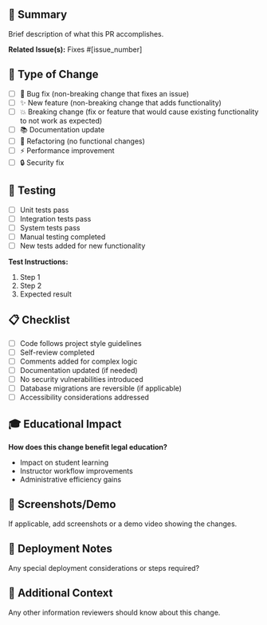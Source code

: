 ## 📝 Summary
Brief description of what this PR accomplishes.

**Related Issue(s):** Fixes #[issue_number]

## 🎯 Type of Change
- [ ] 🐛 Bug fix (non-breaking change that fixes an issue)
- [ ] ✨ New feature (non-breaking change that adds functionality)
- [ ] 💥 Breaking change (fix or feature that would cause existing functionality to not work as expected)
- [ ] 📚 Documentation update
- [ ] 🔧 Refactoring (no functional changes)
- [ ] ⚡ Performance improvement
- [ ] 🔒 Security fix

## 🧪 Testing
- [ ] Unit tests pass
- [ ] Integration tests pass
- [ ] System tests pass
- [ ] Manual testing completed
- [ ] New tests added for new functionality

**Test Instructions:**
1. Step 1
2. Step 2
3. Expected result

## 📋 Checklist
- [ ] Code follows project style guidelines
- [ ] Self-review completed
- [ ] Comments added for complex logic
- [ ] Documentation updated (if needed)
- [ ] No security vulnerabilities introduced
- [ ] Database migrations are reversible (if applicable)
- [ ] Accessibility considerations addressed

## 🎓 Educational Impact
**How does this change benefit legal education?**
- Impact on student learning
- Instructor workflow improvements
- Administrative efficiency gains

## 📸 Screenshots/Demo
If applicable, add screenshots or a demo video showing the changes.

## 🚀 Deployment Notes
Any special deployment considerations or steps required?

## 📎 Additional Context
Any other information reviewers should know about this change.
